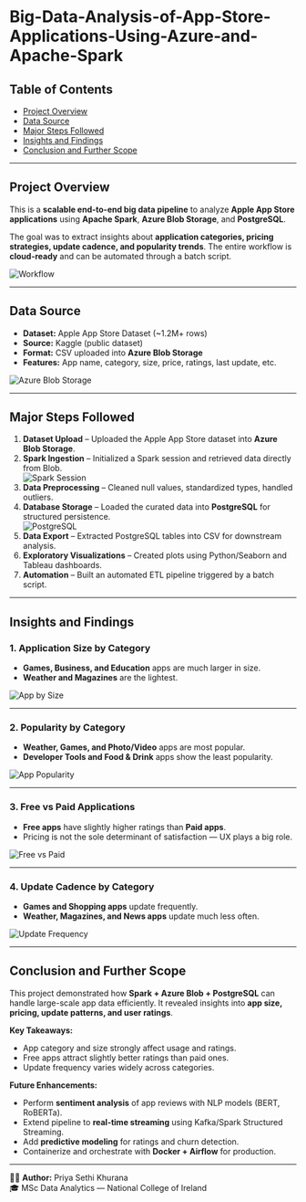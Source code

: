 # Big-Data-Analysis-of-App-Store-Applications-Using-Azure-and-Apache-Spark

## Table of Contents
- [Project Overview](#project-overview)
- [Data Source](#data-source)
- [Major Steps Followed](#major-steps-followed)
- [Insights and Findings](#insights-and-findings)
- [Conclusion and Further Scope](#conclusion-and-further-scope)

---

## Project Overview
This is a **scalable end-to-end big data pipeline** to analyze **Apple App Store applications** using **Apache Spark**, **Azure Blob Storage**, and **PostgreSQL**.  

The goal was to extract insights about **application categories, pricing strategies, update cadence, and popularity trends**. The entire workflow is **cloud-ready** and can be automated through a batch script.  

![Workflow](Workflow.png)

---

## Data Source
- **Dataset:** Apple App Store Dataset (~1.2M+ rows)  
- **Source:** Kaggle (public dataset)  
- **Format:** CSV uploaded into **Azure Blob Storage**  
- **Features:** App name, category, size, price, ratings, last update, etc.  

![Azure Blob Storage](Azure%20Blobstorage.png)

---

## Major Steps Followed
1. **Dataset Upload** – Uploaded the Apple App Store dataset into **Azure Blob Storage**.  
2. **Spark Ingestion** – Initialized a Spark session and retrieved data directly from Blob.  
   ![Spark Session](Retrived%20Data%20back%20in%20spark%20session.png)  
3. **Data Preprocessing** – Cleaned null values, standardized types, handled outliers.  
4. **Database Storage** – Loaded the curated data into **PostgreSQL** for structured persistence.  
   ![PostgreSQL](Postgres%20SQL.png)  
5. **Data Export** – Extracted PostgreSQL tables into CSV for downstream analysis.  
6. **Exploratory Visualizations** – Created plots using Python/Seaborn and Tableau dashboards.  
7. **Automation** – Built an automated ETL pipeline triggered by a batch script.

---

## Insights and Findings

### 1. Application Size by Category
- **Games, Business, and Education** apps are much larger in size.  
- **Weather and Magazines** are the lightest.  

![App by Size](App%20by%20size.png)

---

### 2. Popularity by Category
- **Weather, Games, and Photo/Video** apps are most popular.  
- **Developer Tools and Food & Drink** apps show the least popularity.  

![App Popularity](App%20popularity%20by%20category.png)

---

### 3. Free vs Paid Applications
- **Free apps** have slightly higher ratings than **Paid apps**.  
- Pricing is not the sole determinant of satisfaction — UX plays a big role.  

![Free vs Paid](Avg%20user%20ratings.png)

---

### 4. Update Cadence by Category
- **Games and Shopping apps** update frequently.  
- **Weather, Magazines, and News apps** update much less often.  

![Update Frequency](Avg%20day%20between%20updates%20.png)

---

## Conclusion and Further Scope
This project demonstrated how **Spark + Azure Blob + PostgreSQL** can handle large-scale app data efficiently. It revealed insights into **app size, pricing, update patterns, and user ratings**.  

**Key Takeaways:**  
- App category and size strongly affect usage and ratings.  
- Free apps attract slightly better ratings than paid ones.  
- Update frequency varies widely across categories.  

**Future Enhancements:**  
- Perform **sentiment analysis** of app reviews with NLP models (BERT, RoBERTa).  
- Extend pipeline to **real-time streaming** using Kafka/Spark Structured Streaming.  
- Add **predictive modeling** for ratings and churn detection.  
- Containerize and orchestrate with **Docker + Airflow** for production.  

---

👩‍💻 **Author:** Priya Sethi Khurana  
🎓 MSc Data Analytics — National College of Ireland  
